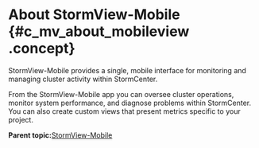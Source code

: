 # About StormView-Mobile {#c_mv_about_mobileview .concept}

StormView-Mobile provides a single, mobile interface for monitoring and managing cluster activity within StormCenter.

From the StormView-Mobile app you can oversee cluster operations, monitor system performance, and diagnose problems within StormCenter. You can also create custom views that present metrics specific to your project.

**Parent topic:**[StormView-Mobile](../stormview_gettingstarted/stormview-gettingstarted_mobileview_top.html)

